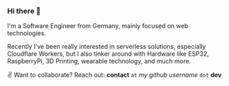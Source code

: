 ### Hi there 👋

I'm a Software Engineer from Germany, mainly focused on web technologies.

Recently I've been really interested in serverless solutions, especially Cloudflare Workers, but I also tinker around with Hardware like ESP32, RaspberryPi, 3D Printing, wearable technology, and much more.

✌️ Want to collaborate? Reach out: **contact** `at` _my github username_ `dot` **dev**

<!--
**tsndr/tsndr** is a ✨ _special_ ✨ repository because its `README.md` (this file) appears on your GitHub profile.

Here are some ideas to get you started:

- 🔭 I’m currently working on ...
- 🌱 I’m currently learning ...
- 👯 I’m looking to collaborate on ...
- 🤔 I’m looking for help with ...
- 💬 Ask me about ...
- 📫 How to reach me: ...
- 😄 Pronouns: ...
- ⚡ Fun fact: ...
-->
